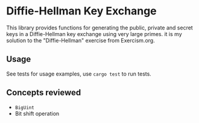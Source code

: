 # Diffie-Hellman Key Exchange
This library provides functions for generating the public, private and secret keys in a Diffie-Hellman key exchange using very large primes. it is my solution to the "Diffie-Hellman" exercise from Exercism.org.
## Usage
See tests for usage examples, use `cargo test` to run tests.
## Concepts reviewed
- `BigUint`
- Bit shift operation
